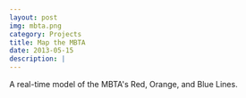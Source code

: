 ```yaml
---
layout: post
img: mbta.png
category: Projects
title: Map the MBTA
date: 2013-05-15
description: |
---
```

A real-time model of the MBTA's Red, Orange, and Blue Lines.
<br>
<br>
